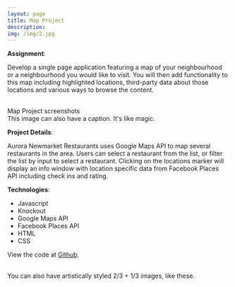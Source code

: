 ```yaml
---
layout: page
title: Map Project
description:
img: /img/2.jpg
---
```


**Assignment**:

Develop a single page application featuring a map of your neighbourhood or a neighbourhood you would like to visit. You will then add functionality to this map including highlighted locations, third-party data about those locations and various ways to browse the content.

<div class="img_row">
	<img class="col one" src="{{ site.baseurl }}/img/map-project/map-mobile-list.png" alt="" title="example image"/>
	<img class="col one" src="{{ site.baseurl }}/img/map-project/map-homescreen.png" alt="" title="example image"/>
	<img class="col one" src="{{ site.baseurl }}/img/map-project/map-mobile.png" alt="" title="example image"/>
</div>
<div class="col three caption">
	Map Project screenshots
</div>
<div class="img_row">
	<img class="col three" src="{{ site.baseurl }}/img/map-project/map-homescreen.png" alt="" title="example image"/>
</div>
<div class="col three caption">
	This image can also have a caption. It's like magic.
</div>

**Project Details**:  

Aurora Newmarket Restaurants uses Google Maps API to map several restaurants in the area.  Users can select a restaurant from the list, or filter the list by input to select a restaurant.  Clicking on the locations marker will display an info window with location specific data from Facebook Places API including check ins and rating.


**Technologies**:

* Javascript
* Knockout
* Google Maps API
* Facebook Places API
* HTML
* CSS

View the code at <a href="https://github.com/Courtney2511/map_project">Github</a>.


<div class="img_row">
	<img class="col two" src="{{ site.baseurl }}/img/6.jpg" alt="" title="example image"/>
	<img class="col one" src="{{ site.baseurl }}/img/11.jpg" alt="" title="example image"/>
</div>
<div class="col three caption">
	You can also have artistically styled 2/3 + 1/3 images, like these.
</div>


<br/><br/><br/>
